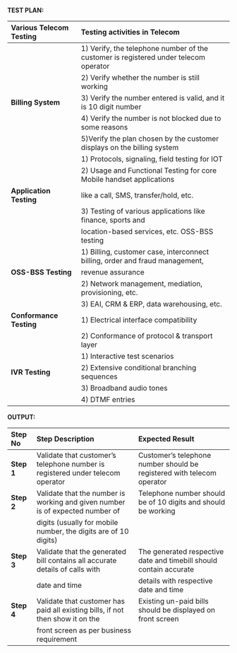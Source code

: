**TEST PLAN:**

| **Various Telecom Testing** |                          **Testing activities in Telecom**                          |
| :---                        |                                                                                 :---|
|                             | 1) Verify, the telephone number of the customer is registered under telecom operator|
|                             | 2) Verify whether the number is still working                                       |
| **Billing System**          | 3) Verify the number entered is valid, and it is 10 digit number                    |                                                         
|                             | 4) Verify the number is not blocked due to some reasons                             |                                                     
|                             | 5)Verify the plan chosen by the customer displays on the billing system             |                                                              |                             | 6) Verify the total amount billed is accurate and mapped to the service offered     |
|                             | 1) Protocols, signaling, field testing for IOT                                      |                    
|                             | 2) Usage and Functional Testing for core Mobile handset applications                |
| **Application Testing**     | like a call, SMS, transfer/hold, etc.                                               |
|                             | 3) Testing of various applications like finance, sports and                         |
|                             | location-based services, etc. OSS-BSS testing                                       |
|                             | 1) Billing, customer case, interconnect billing, order and fraud management,        |
| **OSS-BSS Testing**         | revenue assurance                                                                   |
|                             | 2) Network management, mediation, provisioning, etc.                                |
|                             | 3) EAI, CRM & ERP, data warehousing, etc.                                           |
| **Conformance Testing**     | 1) Electrical interface compatibility                                               |
|                             | 2) Conformance of protocol & transport layer                                        |
|                             | 1) Interactive test scenarios                                                       |
| **IVR Testing**             | 2) Extensive conditional branching sequences                                        |
|                             | 3) Broadband audio tones                                                            |
|                             | 4) DTMF entries                                                                     |

**OUTPUT:**

| **Step No** |                               **Step Description**                             | **Expected Result**                                                     |
| :---        |     :---                                                                       |                                                                     :---|
| **Step 1**  | Validate that customer’s telephone number is registered under telecom operator | Customer’s telephone number should be registered with telecom operator  |
| **Step 2**  | Validate that the number is working and given number is of expected number of  | Telephone number should be of 10 digits and should be working           |
|             | digits (usually for mobile number, the digits are of 10 digits)                |                                                                         |
| **Step 3**  | Validate that the generated bill contains all accurate details of calls with   | The generated respective date and timebill should contain accurate      |
|             | date and time                                                                  | details with respective date and time                                   |
| **Step 4**  | Validate that customer has paid all existing bills, if not then show it on the | Existing un-paid bills should be displayed on front screen              |
|             | front screen as per business requirement                                       |                                                                         |


